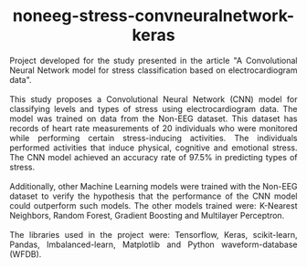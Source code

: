 <div align="center">

# noneeg-stress-convneuralnetwork-keras

<div align="justify">
Project developed for the study presented in the article "A Convolutional Neural Network model for stress classification based on electrocardiogram data".
<br><br>
This study proposes a Convolutional Neural Network (CNN) model for classifying levels and types of stress using electrocardiogram data. The model was trained on data from the Non-EEG dataset. This dataset has records of heart rate measurements of 20 individuals who were monitored while performing certain stress-inducing activities. The individuals performed activities that induce physical, cognitive and emotional stress. The CNN model achieved an accuracy rate of 97.5% in predicting types of stress.
<br><br>
Additionally, other Machine Learning models were trained with the Non-EEG dataset to verify the hypothesis that the performance of the CNN model could outperform such models. The other models trained were: K-Nearest Neighbors, Random Forest, Gradient Boosting and Multilayer Perceptron.
<br><br>
The libraries used in the project were: Tensorflow, Keras, scikit-learn, Pandas, Imbalanced-learn, Matplotlib and Python waveform-database (WFDB).
